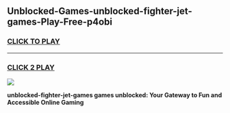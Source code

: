 
## Unblocked-Games-unblocked-fighter-jet-games-Play-Free-p4obi
<h3>
<a href="https://premium76.site?title=unblocked-fighter-jet-games&ref=09A">CLICK TO PLAY</a></h3>
<hr>

<h3>
<a href="https://premium76.site?title=unblocked-fighter-jet-games&ref=09A">CLICK 2 PLAY</a>
  
</h3>

<a href="https://premium76.site?title=unblocked-fighter-jet-games&ref=09A"><img src="https://clearcache.store/games.png"></a>


**unblocked-fighter-jet-games games unblocked: Your Gateway to Fun and Accessible Online Gaming**
